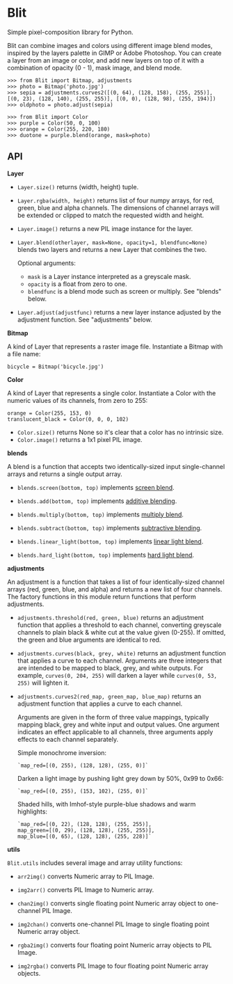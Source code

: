 Blit
====

Simple pixel-composition library for Python.

Blit can combine images and colors using different image blend modes, inspired
by the layers palette in GIMP or Adobe Photoshop. You can create a layer from
an image or color, and add new layers on top of it with a combination of opacity
(0 - 1), mask image, and blend mode.

    >>> from Blit import Bitmap, adjustments
    >>> photo = Bitmap('photo.jpg')
    >>> sepia = adjustments.curves2([(0, 64), (128, 158), (255, 255)], [(0, 23), (128, 140), (255, 255)], [(0, 0), (128, 98), (255, 194)])
    >>> oldphoto = photo.adjust(sepia)
    
    >>> from Blit import Color
    >>> purple = Color(50, 0, 100)
    >>> orange = Color(255, 220, 180)
    >>> duotone = purple.blend(orange, mask=photo)

API
---

__Layer__

* `Layer.size()` returns (width, height) tuple.

* `Layer.rgba(width, height)` returns list of four numpy arrays, for red,
  green, blue and alpha channels. The dimensions of channel arrays will
  be extended or clipped to match the requested width and height.

* `Layer.image()` returns a new PIL image instance for the layer.

* `Layer.blend(otherlayer, mask=None, opacity=1, blendfunc=None)`
  blends two layers and returns a new Layer that combines the two.
  
  Optional arguments:
  * `mask` is a Layer instance interpreted as a greyscale mask.
  * `opacity` is a float from zero to one.
  * `blendfunc` is a blend mode such as screen or multiply. See "blends" below.

* `Layer.adjust(adjustfunc)` returns a new layer instance adjusted by
  the adjustment function. See "adjustments" below.

__Bitmap__

A kind of Layer that represents a raster image file. Instantiate a Bitmap
with a file name:

    bicycle = Bitmap('bicycle.jpg')

__Color__

A kind of Layer that represents a single color. Instantiate a Color with
the numeric values of its channels, from zero to 255:

    orange = Color(255, 153, 0)
    translucent_black = Color(0, 0, 0, 102)

* `Color.size()` returns None so it's clear that a color has no intrinsic size.
* `Color.image()` returns a 1x1 pixel PIL image.

__blends__

A blend is a function that accepts two identically-sized
input single-channel arrays and returns a single output array.

* `blends.screen(bottom, top)` implements
  [screen blend](http://illusions.hu/effectwiki/doku.php?id=screen_blending).

* `blends.add(bottom, top)` implements
  [additive blending](http://illusions.hu/effectwiki/doku.php?id=additive_blending).

* `blends.multiply(bottom, top)` implements
  [multiply blend](http://illusions.hu/effectwiki/doku.php?id=multiply_blending).

* `blends.subtract(bottom, top)` implements
  [subtractive blending](http://illusions.hu/effectwiki/doku.php?id=subtractive_blending).

* `blends.linear_light(bottom, top)` implements
  [linear light blend](http://illusions.hu/effectwiki/doku.php?id=linear_light_blending).

* `blends.hard_light(bottom, top)` implements
  [hard light blend](http://illusions.hu/effectwiki/doku.php?id=hard_light_blending).

__adjustments__

An adjustment is a function that takes a list of four identically-sized channel
arrays (red, green, blue, and alpha) and returns a new list of four channels.
The factory functions in this module return functions that perform adjustments.

* `adjustments.threshold(red, green, blue)` returns an adjustment function
  that applies a threshold to each channel, converting greyscale channels
  to plain black & white cut at the value given (0-255). If omitted, the green
  and blue arguments are identical to red.

* `adjustments.curves(black, grey, white)` returns an adjustment function
  that applies a curve to each channel. Arguments are three integers that
  are intended to be mapped to black, grey, and white outputs. For example,
  `curves(0, 204, 255)` will darken a layer while `curves(0, 53, 255)`
  will lighten it.

* `adjustments.curves2(red_map, green_map, blue_map)` returns an adjustment
  function that applies a curve to each channel.
  
  Arguments are given in the form of three value mappings, typically
  mapping black, grey and white input and output values. One argument
  indicates an effect applicable to all channels, three arguments apply
  effects to each channel separately.
    
  Simple monochrome inversion:

      `map_red=[(0, 255), (128, 128), (255, 0)]`
  
  Darken a light image by pushing light grey down by 50%, 0x99 to 0x66:
      
      `map_red=[(0, 255), (153, 102), (255, 0)]`
  
  Shaded hills, with Imhof-style purple-blue shadows and warm highlights:
      
      `map_red=[(0, 22), (128, 128), (255, 255)],
      map_green=[(0, 29), (128, 128), (255, 255)],
      map_blue=[(0, 65), (128, 128), (255, 228)]`

__utils__

`Blit.utils` includes several image and array utility functions:

 * `arr2img()` converts Numeric array to PIL Image.

 * `img2arr()` converts PIL Image to Numeric array.

 * `chan2img()` converts single floating point Numeric array object to one-channel PIL Image.

 * `img2chan()` converts one-channel PIL Image to single floating point Numeric array object.

 * `rgba2img()` converts four floating point Numeric array objects to PIL Image.

 * `img2rgba()` converts PIL Image to four floating point Numeric array objects.
